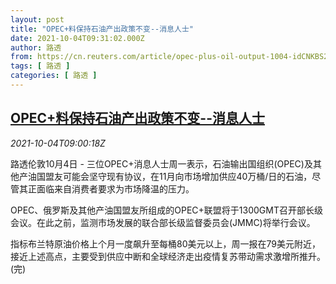 ```yaml
---
layout: post
title: "OPEC+料保持石油产出政策不变--消息人士"
date: 2021-10-04T09:31:02.000Z
author: 路透
from: https://cn.reuters.com/article/opec-plus-oil-output-1004-idCNKBS2GU0R9
tags: [ 路透 ]
categories: [ 路透 ]
---
```

<!--1633339862000-->
[OPEC+料保持石油产出政策不变--消息人士](https://cn.reuters.com/article/opec-plus-oil-output-1004-idCNKBS2GU0R9)
------

<div>
<div><i>2021-10-04T09:00:18Z</i></div><p>路透伦敦10月4日 - 三位OPEC+消息人士周一表示，石油输出国组织(OPEC)及其他产油国盟友可能会坚守现有协议，在11月向市场增加供应40万桶/日的石油，尽管其正面临来自消费者要求为市场降温的压力。</p><p>OPEC、俄罗斯及其他产油国盟友所组成的OPEC+联盟将于1300GMT召开部长级会议。在此之前，监测市场发展的联合部长级监督委员会(JMMC)将举行会议。</p><p>指标布兰特原油价格上个月一度飙升至每桶80美元以上，周一报在79美元附近，接近上述高点，主要受到供应中断和全球经济走出疫情复苏带动需求激增所推升。(完)</p>
</div>
